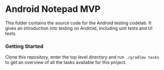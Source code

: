 # Android Notepad MVP

This folder contains the source code for the Android testing codelab. It gives an introduction into testing on Android, including unit tests and UI tests. 

### Getting Started

Clone this repository, enter the top level directory and run <code>./gradlew tasks</code> to get an overview of all the tasks available for this project.
